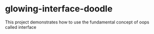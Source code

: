 # glowing-interface-doodle
This project demonstrates how to use the fundamental concept of oops called interface
